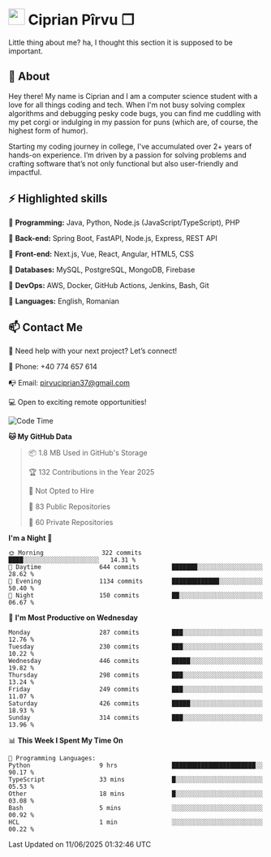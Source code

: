 # <img height="32px" src="https://user-images.githubusercontent.com/74038190/216122041-518ac897-8d92-4c6b-9b3f-ca01dcaf38ee.png"> Ciprian Pîrvu ❐ </h1>

Little thing about me? ha, I thought this section it is supposed to be important.

## 🧐 About

Hey there! My name is Ciprian and I am a computer science student with a love for all things coding and tech. When I'm not busy solving complex algorithms and debugging pesky code bugs, you can find me cuddling with my pet corgi or indulging in my passion for puns (which are, of course, the highest form of humor).

Starting my coding journey in college, I've accumulated over 2+ years of hands-on experience. I’m driven by a passion for solving problems and crafting software that’s not only functional but also user-friendly and impactful.


## ⚡ Highlighted skills

🎯 **Programming:** Java, Python, Node.js (JavaScript/TypeScript), PHP

🎯 **Back-end:** Spring Boot, FastAPI, Node.js, Express, REST API

🎯 **Front-end:** Next.js, Vue, React, Angular, HTML5, CSS

🎯 **Databases:** MySQL, PostgreSQL, MongoDB, Firebase

🎯 **DevOps:** AWS, Docker, GitHub Actions, Jenkins, Bash, Git

🎯 **Languages:** English, Romanian



## 📫 Contact Me

🤝 Need help with your next project? Let’s connect!

📱 Phone: +40 774 657 614

📭 Email: pirvuciprian37@gmail.com


💻 Open to exciting remote opportunities!

<!--START_SECTION:waka-->
![Code Time](http://img.shields.io/badge/Code%20Time-2%2C336%20hrs%2023%20mins-blue)

**🐱 My GitHub Data** 

> 📦 1.8 MB Used in GitHub's Storage 
 > 
> 🏆 132 Contributions in the Year 2025
 > 
> 🚫 Not Opted to Hire
 > 
> 📜 83 Public Repositories 
 > 
> 🔑 60 Private Repositories 
 > 
**I'm a Night 🦉** 

```text
🌞 Morning                322 commits         ████░░░░░░░░░░░░░░░░░░░░░   14.31 % 
🌆 Daytime                644 commits         ███████░░░░░░░░░░░░░░░░░░   28.62 % 
🌃 Evening                1134 commits        █████████████░░░░░░░░░░░░   50.40 % 
🌙 Night                  150 commits         ██░░░░░░░░░░░░░░░░░░░░░░░   06.67 % 
```
📅 **I'm Most Productive on Wednesday** 

```text
Monday                   287 commits         ███░░░░░░░░░░░░░░░░░░░░░░   12.76 % 
Tuesday                  230 commits         ███░░░░░░░░░░░░░░░░░░░░░░   10.22 % 
Wednesday                446 commits         █████░░░░░░░░░░░░░░░░░░░░   19.82 % 
Thursday                 298 commits         ███░░░░░░░░░░░░░░░░░░░░░░   13.24 % 
Friday                   249 commits         ███░░░░░░░░░░░░░░░░░░░░░░   11.07 % 
Saturday                 426 commits         █████░░░░░░░░░░░░░░░░░░░░   18.93 % 
Sunday                   314 commits         ███░░░░░░░░░░░░░░░░░░░░░░   13.96 % 
```


📊 **This Week I Spent My Time On** 

```text
💬 Programming Languages: 
Python                   9 hrs               ███████████████████████░░   90.17 % 
TypeScript               33 mins             █░░░░░░░░░░░░░░░░░░░░░░░░   05.53 % 
Other                    18 mins             █░░░░░░░░░░░░░░░░░░░░░░░░   03.08 % 
Bash                     5 mins              ░░░░░░░░░░░░░░░░░░░░░░░░░   00.92 % 
HCL                      1 min               ░░░░░░░░░░░░░░░░░░░░░░░░░   00.22 % 
```


 Last Updated on 11/06/2025 01:32:46 UTC
<!--END_SECTION:waka-->
